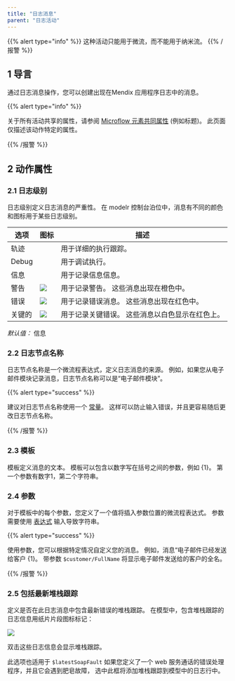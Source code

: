 ```yaml
---
title: "日志消息"
parent: "日志活动"
---
```


{{% alert type="info" %}}
这种活动只能用于微流，而不能用于纳米流。
{{% /报警 %}}

## 1 导言

通过日志消息操作，您可以创建出现在Mendix 应用程序日志中的消息。

{{% alert type="info" %}}

关于所有活动共享的属性，请参阅 [Microflow 元素共同属性](microflow-element-common-properties) (例如标题)。 此页面仅描述该动作特定的属性。

{{% /报警 %}}

## 2 动作属性

### 2.1 日志级别

日志级别定义日志消息的严重性。 在 modelr 控制台泊位中，消息有不同的颜色和图标用于某些日志级别。

| 选项    | 图标                                 | 描述                       |
| ----- | ---------------------------------- | ------------------------ |
| 轨迹    |                                    | 用于详细的执行跟踪。               |
| Debug |                                    | 用于调试执行。                  |
| 信息    |                                    | 用于记录信息信息。                |
| 警告    | ![](attachments/819203/917893.png) | 用于记录警告。 这些消息出现在橙色中。      |
| 错误    | ![](attachments/819203/917894.png) | 用于记录错误消息。 这些消息出现在红色中。    |
| 关键的   | ![](attachments/819203/917895.png) | 用于记录关键错误。 这些消息以白色显示在红色上。 |

_默认值：_ 信息

### 2.2 日志节点名称

日志节点名称是一个微流程表达式，定义日志消息的来源。 例如，如果您从电子邮件模块记录消息，日志节点名称可以是“电子邮件模块”。

{{% alert type="success" %}}

建议对日志节点名称使用一个 [常量](constants)。 这样可以防止输入错误，并且更容易随后更改日志节点名称。

{{% /报警 %}}

### 2.3 模板

模板定义消息的文本。 模板可以包含以数字写在括号之间的参数，例如 {1}。 第一个参数有数字1，第二个字符串。

### 2.4 参数

对于模板中的每个参数，您定义了一个值将插入参数位置的微流程表达式。 参数需要使用 [表达式](expressions) 输入导致字符串。

{{% alert type="success" %}}

使用参数，您可以根据特定情况自定义您的消息。 例如，消息“电子邮件已经发送给客户 {1}。 带参数 `$customer/FullName` 将显示电子邮件发送给的客户的全名。

{{% /报警 %}}

### 2.5 包括最新堆栈跟踪

定义是否在此日志消息中包含最新错误的堆栈跟踪。 在模型中，包含堆栈跟踪的日志信息用纸片片段图标标记：

![](attachments/819203/917892.png)

双击这些日志信息会显示堆栈跟踪。

此选项也适用于 `$latestSoapFault` 如果您定义了一个 web 服务通话的错误处理程序，并且它会遇到肥皂故障， 选中此框将添加堆栈跟踪到模型中的日志行中。
